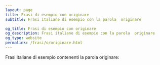```yaml
---
layout: page
title: Frasi di esempio con originare 
subtitle: Frasi italiane di esempio con la parola  originare

og_title: Frasi di esempio con originare 
og_description: Frasi italiane di esempio con la parola  originare
og_type: website
permalink: /frasi/o/originare.html
---
```


Frasi italiane di esempio contenenti la parola originare:


